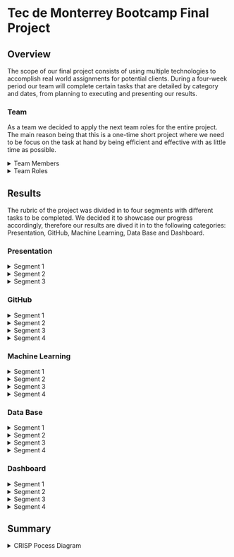 # Tec de Monterrey Bootcamp Final Project

## Overview

The scope of our final project consists of using multiple technologies to accomplish real world assignments for potential clients. During a four-week period our team will complete certain tasks that are detailed by category and dates, from planning to executing and presenting our results.


### Team

As a team we decided to apply the next team roles for the entire project. The main reason being that this is a one-time short project where we need to be focus on the task at hand by being efficient and effective with as little time as possible.

<details><summary>Team Members</summary>

- Luz Helena - https://github.com/luhlna
- Alexis Santiago - https://github.com/Alfer23
- Claudio Rocha - https://github.com/claud-e
- Daniel Tejada - https://github.com/dani1925
- Jorge Solis - https://github.com/ioshisolis

</details>

<details><summary>Team Roles</summary>
  
  ![TeamRoles](https://user-images.githubusercontent.com/37987602/153530443-7aaf8bc8-ca44-44aa-b725-17417fecaa0a.png)

</details>
  
## Results

The rubric of the project was divided in to four segments with different tasks to be completed. We decided it to showcase our progress accordingly, therefore our results are dived it in to the following categories: Presentation, GitHub, Machine Learning, Data Base and Dashboard.


### Presentation

<details><summary>Segment 1</summary>
  
#### Selected topic:
- Get Twitter data through an API to perform sentiment analysis with machine learning 

#### Reason why they selected their topic
- The project consists of building a tool that can analyze tweet sentiment on specific words, based on machine learning. The user would be able to look for certain hashtags, then extracts the tweets that talk about that specific subject, apply the machine learning model to categorize the sentiment of the tweets. We have considered different potential users such as:
  
  - Non-profits
  - Government Agencies
  - Politicians
  - Companies 
  - Social Responsibility

#### Description of their source of data
- Our data from twitter comprehends tweets, like, retweets, and location

#### Questions they hope to answer with the data
- What do people think about a particular subject?
- What is the tweet with the most reach?
- What is the location of the users with a positive feeling about the tweet?
- What is the location of the users with a negative feeling about the tweet?

#### Description of the communication protocols
As a team we have stablished four channels of communication. 
  - Slack Conversations 
    - One to one conversations (bilingual writing)
    - Team 5 personal chat (only team members, bilingual writing)
    - Chat with TA´s and Instructor as moderators (write in english)
  - Google Meet Quick Meeting 
    - Every Day at 10:00 pm (Mexico City Time)
    - 15 to 20 min meeting 
    - We use this meeting to touch base on important issues during the day and to create pull request and merge to the main branch
  - Class Time Meetings through Zoom 
    - Tuesdays and Thursdays we get together during class time to discuss more in depth our project, also relying on the assistance of our TA.
    - Saturdays for the Office Hours (OPTIONAL)
  - Extraordinary meeting 
    - This are schedule ahead of time through slack one to one, or in our personal chat. 
    - We discuss urgent matters, most of the time this meeting are done Saturday and Sunday afternoos.

</details>

<details><summary>Segment 2</summary>
    
</details>

<details><summary>Segment 3</summary>
    
</details>
  
  
</details>
  
  
### GitHub  


<details><summary>Segment 1</summary>
  
  Our first week includes a README.md file that includes a description of the [communication protocols](https://github.com/ioshisolis/Bootcamp_Final_Project/edit/main/README.md#description-of-the-communication-protocols), individual branches and four commits per team member. 
  
  #### Individual Branches 
  ![Branches](https://user-images.githubusercontent.com/37987602/153726614-b1cd7dfb-d9ba-4415-86d5-b8c027b03d45.png)

  
</details>

<details><summary>Segment 2</summary>
  
</details>

<details><summary>Segment 3</summary>
  
</details>

<details><summary>Segment 4</summary>
  
</details>


### Machine Learning

<details><summary>Segment 1</summary>
  
  
  Provisional machine learning model accomplishes the following
  - Takes in data in from the provisional database
  - Outputs label(s) for input data
  
  Important Questions

   - Why are we using this machine learning model
   We areusing the Naive Bayes Classifiers because we assume that every tweet and their respective attributes are independant of each other, plus, the sentiment analysis we are creating is one where only two options are possible (positive or negative) thus using this algorithm makes the most sense in terms of binary classification.  

   - Why are we using this machine learning model?

   - NLP
    - List of Stop Words (Words to ignore) and why
    According to Digital Tracking specialist, computer scientist and Master in systems analytics Gabriel Landaeta K., while dealing with tweets in spanish we must consider a number of words that do not add value to the analysis because they are not directly linked with an actual sentiment, but rather are only used as conectors that humans (and not computers) understand. These words are:
    a
    acá
    ahí
    ajena/o/s
    al
    algo
    algún/a/o/s
    allá/í
    ambos
    ante
    antes
    aquel
    aquella/o/s
    aquí
    arriba
    así
    atrás
    aun
    aunque
    bajo
    bastante
    bien
    cabe
    cada
    casi
    cierto/a/s
    como
    con
    conmigo
    conseguimos
    conseguir
    consigo
    consigue
    consiguen
    consigues
    contigo
    contra
    cual
    cuales
    cualquier/a/s
    cuan
    cuando
    cuanto/a/s
    de
    dejar
    del
    demás
    demasiada/o/s
    dentro
    desde
    donde
    dos
    el
    él
    ella/o/s
    empleáis
    emplean
    emplear
    empleas
    empleo
    en
    encima
    entonces
    entre
    era/s
    eramos
    eran
    eres
    es
    esa/e/o/s
    esta/s
    estaba
    estado
    estáis
    estamos
    están
    estar
    este/o/s
    estoy
    etc
    fin
    fue
    fueron
    fui
    fuimos
    gueno
    ha
    hace/s
    hacéis
    hacemos
    hacen
    hacer
    hacia
    hago
    hasta
    incluso
    intenta/s
    intentáis
    intentamos
    intentan
    intentar
    intento
    ir
    jamás
    junto/s
    la/o/s
    largo
    más
    me
    menos
    mi/s
    mía/s
    mientras
    mío/s
    misma/o/s
    modo
    mucha/s
    muchísima/o/s
    mucho/s
    muy
    nada
    ni
    ningún/a/o/s
    no
    nos
    nosotras/os
    nuestra/o/s
    nunca
    os
    otra/o/s
    para
    parecer
    pero
    poca/o/s
    podéis
    podemos
    poder
    podría/s
    podríais
    podríamos
    podrían
    por
    por qué
    porque
    primero
    puede/n
    puedo
    pues
    que
    qué
    querer
    quién/es
    quienesquiera
    quienquiera
    quizá/s
    sabe/s/n
    sabéis
    sabemos
    saber
    se
    según
    ser
    si
    sí
    siempre
    siendo
    sin
    sino
    so
    sobre
    sois
    solamente
    solo
    sólo
    somos
    soy
    sr
    sra
    sres
    sta
    su/s
    suya/o/s
    tal/es
    también
    tampoco
    tan
    tanta/o/s
    te
    tenéis
    tenemos
    tener
    tengo
    ti
    tiempo
    tiene
    tienen
    toda/o/s
    tomar
    trabaja/o
    trabajáis
    trabajamos
    trabajan
    trabajar
    trabajas
    tras
    tú
    tu
    tus
    tuya/o/s
    último
    ultimo
    un/a/o/s
    usa/s
    usáis
    usamos
    usan
    usar
    uso
    usted/es
    va/n
    vais
    valor
    vamos
    varias/os
    vaya
    verdadera
    vosotras/os
    voy
    vuestra/o/s
    y
    ya
    yo
    

  
</details>

<details><summary>Segment 2</summary>
  
</details>

<details><summary>Segment 3</summary>
  
</details>

<details><summary>Segment 4</summary>
  
</details>


### Data Base

<details><summary>Segment 1</summary>
 
  Provisional database accomplishes the following:
  - Sample data that mimics the expected final database structure or schema
  - Draft machine learning module is connected to the provisional database

  Important Questions:

  - ### Data Types of each column
    - ### Twitter data Table
        This Table will Hold de Tweet Text scrapped by certain Keyword, and a ML algorithm will cluster it by sentiment.   

        | Columns      | Data Type | Description |
        | :---         |  :---:    |    :--- |
        | Index        | Serial Int      | Row Count |
        | User         | String   | The Screen Name of the user     |
        | User_id      | Integer   | The unique user_id Tweeter gives to each member    |
        | Tweet        | String  | The Actual Tweet of the User   |      
        | Sentiment      | String   | The cluster Assigned by ML algorithm  |


    - ### User Data Table
      This Table will Hold the information about the user that post the tweets.

      | Columns      | Data Type | Description |
      | :---         |  :---:    |    :--- |
      | Index        | Serial Int      | Row Count |
      | User_id      | Integer   | The unique user_id Tweeter gives to each member    |
      | Re-tweet Count       | Integer  | The numer of Re-tweets a tweets had |      
      | Location      | String   | The City and Country of the user |
      | Verified_Account     | Boolean   | It shows if a Twitter Account is verified  |
      |Geo_Enabled      | Boolean   | Shows if the user had enabled the geo location |  
      | Lang      | String   | Language of the Tweet|          



  - Why are we using this data?

    The twitter_data table stores the text of the tweets collected on a keyword, with the aim of classifying the data to find out the general feeling of the community on twitter about a topic.

    The User_data table stores user data. These data help us to filter the information by languages ​​or number of followers as well as their location to know where more than one specific topic is discussed.

    ## Test Join 

        SELECT *
        FROM "Twitter_data"
        INNER JOIN "User_Data"
        On "User_Data"."User_id" = "Twitter_data"."User_id";

    ![JOIN](https://github.com/ioshisolis/Bootcamp_Final_Project/blob/main/Data/DB_Join.png)

     
  
  
</details>

<details><summary>Segment 2</summary>
  
</details>

<details><summary>Segment 3</summary>
  
</details>

<details><summary>Segment 4</summary>
  
</details>


### Dashboard

<details><summary>Segment 1</summary>
  
  ![Dashboard_FirstDraft](https://user-images.githubusercontent.com/37987602/153799300-8ecf4995-cb17-4f25-b419-0b47c25c9046.jpeg)

</details>

<details><summary>Segment 2</summary>
  
</details>

<details><summary>Segment 3</summary>
  
</details>

<details><summary>Segment 4</summary>
  
</details>

## Summary

<details><summary>CRISP Pocess Diagram</summary>
  
![CRISP-DM_Process_Diagram](https://user-images.githubusercontent.com/37987602/153728408-92d4675f-3d55-4068-94ca-8ff9974e0c97.png)

</details>
